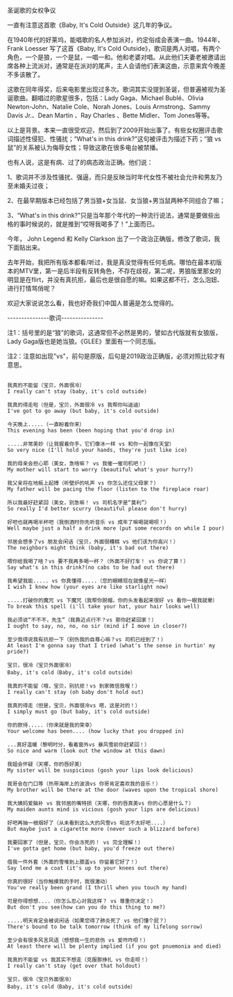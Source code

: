圣诞歌的女权争议

一直有注意这首歌《Baby, It's Cold Outside》这几年的争议。

在1940年代的好莱坞，能唱歌的名人参加派对，约定俗成会表演一曲。1944年，Frank Loesser 写了这首《Baby, It's Cold Outside》，歌词是两人对唱，有两个角色，一个是狼，一个是鼠，一唱一和。他和老婆对唱。从此他们夫妻老被邀请出席各种上流派对，通常是在派对的尾声，主人会请他们表演这曲，示意来宾今晚差不多该散了。

这歌在同年得奖，后来电影里出现过多次。歌词其实没提到圣诞，但普遍被视为圣诞歌曲。翻唱过的歌星很多，包括：Lady Gaga、Michael Bublé、Olivia Newton-John、Natalie Cole、Norah Jones、Louis Armstrong、Sammy Davis Jr.、Dean Martin 、Ray Charles 、Bette Midler、Tom Jones等等。

以上是背景。本来一直很受欢迎，然后到了2009开始出事了。有些女权圈评击歌词描述性侵犯、性骚扰；“What's in this drink?”这句被评击为描述下药；“狼 vs 鼠”的关系被认为侮辱女性；导致这歌在很多电台被禁播。

也有人说，这是有病、过了的病态政治正确。他们说：

1、歌词并不涉及性骚扰、强逼，而只是反映当时年代女性不被社会允许和男友乃至未婚夫过夜；

2、在最早期版本已经包括了男当狼+女当鼠、女当狼+男当鼠两种不同组合了嘛；

3、“What's in this drink?”只是当年那个年代的一种流行说法，通常是要做些出格的事时候说的，就是推到“哎呀我喝多了！”上面而已。

今年， John Legend 和 Kelly Clarkson 出了一个政治正确版，修改了歌词，我下面贴出来。

去年开始，我把所有版本都看/听过，我是真没觉得有任何毛病。哪怕在最本初版本的MTV里，第一是后半段有反转角色，不存在歧视，第二呢，男狼版里那女的明显是在flirt，并没有真抗拒，最后也是很自愿的嘛。如果这都不行，怎么泡妞、进行打情骂俏呢？

欢迎大家说说怎么看，我也好奇我们中国人普遍是怎么觉得的。

---------------歌词---------------

注1：括号里的是“狼”的歌词，这通常但不必然是男的，譬如古代版就有女狼版，Lady Gaga版也是她当狼。《GLEE》里面有一个同志版。

注2：注意如出现"vs"，前句是原版，后句是2019政治正确版，必须对照比较才有意思。

~~~

我真的不能留（宝贝，外面很冷）
I really can't stay (baby, it's cold outside)

我真的得走啦（但是，宝贝，外面很冷 vs 我帮你叫迪迪）
I've got to go away (but baby, it's cold outside)

今天晚上.....（一直盼着你来）
This evening has been (been hoping that you'd drop in)

.....非常美妙（让我握着你手，它们像冰一样 vs 和你一起像在天堂）
So very nice (I'll hold your hands, they're just like ice)

我的母亲会担心耶（美女，急啥嘛？ vs 我催一催司机吧！）
My mother will start to worry (beautiful what's your hurry?)

我父亲将在地板上起搏（听壁炉的吼声 vs 你怎么还住父母家？）
My father will be pacing the floor (listen to the fireplace roar)

所以我最好赶紧回（美女，别急嘛！ vs 司机名字是“莫利”）
So really I'd better scurry (beautiful please don't hurry)

好吧也就再喝半杯吧（我倒酒时你先听音乐 vs 成年了嘛喝就喝呗！）
Well maybe just a half a drink more (put some records on while I pour)

邻居会想多了vs 朋友会闲话（宝贝，外面很糟糕 vs 他们该为你高兴！）
The neighbors might think (baby, it's bad out there)

喂你给我喝了啥？vs 要不我再多喝一杯？（外面不好打车！ vs 你说了算！）
Say what's in this drink?(no cabs to be had out there)

我希望我能..... vs 你真懂得.....（您的眼睛现在就像星光一样）
I wish I knew how (your eyes are like starlight now)

.....打破你的魔咒 vs 下魔咒（我帮你脱帽，你的头发看起来很好 vs 看你一眼我就晕）
To break this spell (i'll take your hat, your hair looks well)

我必须说“不不不，先生”（我靠近点行不？vs 那你赶紧回家！）
I ought to say, no, no, no sir (mind if I move in closer?)

至少我得说我有抗拒一下（别伤我的自尊心嘛？vs 司机已经到了！）
At least I'm gonna say that I tried (what's the sense in hurtin' my pride?)

宝贝，很冷（宝贝外面很冷）
Baby, it's cold（Baby, it's cold outside）

我真的不能留（哦，宝贝，别抗拒！vs 到家微信我喔！）
I really can't stay (oh baby don't hold out)

我真的得走（但是，宝贝，外面很冷vs 嗯，这是对的！）
I simply must go (but baby, it's cold outside)

你的款待.....（你来就是我的荣幸）
Your welcome has been.... (how lucky that you dropped in)

...真好温暖（黎明时分，看着窗外vs 暴风雪前你赶紧回！）
So nice and warm (look out the window at this dawn)

我姐会怀疑（天哪，你的唇好美）
My sister will be suspicious (gosh your lips look delicious)

我哥会在门口等（热带海岸上的波浪vs 你哥肯定喜欢我的音乐！）
My brother will be there at the door (waves upon the tropical shore)

我大姨妈爱脑补 vs 我邻居的嘴特损（天哪，你的唇真美vs 你的心愿是什么？）
My maiden aunts mind is vicious (gosh your lips are delicious)

好吧再抽一根烟好了（从未看到这么大的风雪vs 呃这不太好吧....）
But maybe just a cigarette more (never such a blizzard before)

我要回家了（但是，宝贝，你会冻死的！ vs 完全理解！）
I've gotta get home (but baby, you'd freeze out there)

借我一件外套（外面的雪堆到上膝盖vs 你留着它好了！）
Say lend me a coat (it's up to your knees out there)

你真的很好（当你触摸我的手时，我很激动）
You've really been grand (I thrill when you touch my hand)

可是你得想想....（你怎么忍心对我这样？ vs 尊重你决定！）
But don't you see(how can you do this thing to me?)

.....明天肯定会被说闲话（如果您得了肺炎死了 vs 他们懂个屁？）
There's bound to be talk tomorrow (think of my lifelong sorrow)

至少会有很多风言风语（想想我一生的悲伤 vs 爱咋咋呗！）
At least there will be plenty implied (if you got pnuemonia and died)

我真的不能留 vs 我其实不想走（克服那挣扎 vs 你走呗！）
I really can't stay (get over that holdout)

宝贝，很冷（宝贝外面很冷）
Baby, it's cold（Baby, it's cold outside）
